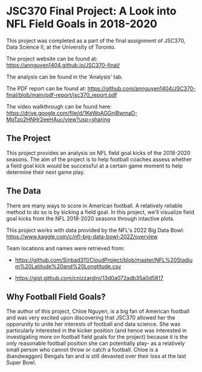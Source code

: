 # JSC370 Final Project: A Look into NFL Field Goals in 2018-2020

This project was completed as a part of the final assignment of JSC370, Data Science II, at the University of Toronto. 

The project website can be found at: https://annguyen1404.github.io/JSC370-final/

The analysis can be found in the 'Analysis' tab.

The PDF report can be found at: https://github.com/annguyen1404/JSC370-final/blob/main/pdf-report/jsc370_report.pdf

The video walkthrough can be found here:
https://drive.google.com/file/d/1KeWoAGGnjBwmaD-MpTzo2HNHr2eeHAuc/view?usp=sharing

## The Project

This project provides an analysis on NFL field goal kicks of the 2018-2020 seasons. The aim of the project is to help football coaches  assess whether a field goal kick would be successful at a certain game moment to help determine their next game play.

## The Data

There are many ways to score in American football. A relatively reliable method to do so is by kicking a field goal. In this project, we'll visualize field goal kicks from the NFL 2018-2020 seasons through intactive plots.

This project works with data provided by the NFL's 2022 Big Data Bowl: https://www.kaggle.com/c/nfl-big-data-bowl-2022/overview

Team locations and names were retrieved from:

- https://github.com/Sinbad311/CloudProject/blob/master/NFL%20Stadium%20Latitude%20and%20Longtitude.csv

- https://gist.github.com/cnizzardini/13d0a072adb35a0d5817


## Why Football Field Goals?

The author of this project, Chloe Nguyen, is a big fan of American football and was very excited upon discovering that JSC370 allowed her the opporunity to unite her interests of football and data science. She was particularly interested in the kicker position (and hence was interested in investigating more on football field goals for the project) because it is the only reasonable football position she can potentially play- as a relatively small person who cannot throw or catch a football. Chloe is a (bandwaggon) Bengals fan and is still devasted over their loss at the last Super Bowl. 
